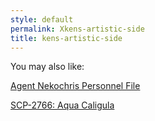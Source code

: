 ```yaml
---
style: default
permalink: Xkens-artistic-side
title: kens-artistic-side
---
```

You may also like:

[Agent Nekochris Personnel File](http://scp-wiki.net/agent-nekochris-personnel-file)

[SCP-2766: Aqua Caligula](http://scp-wiki.net/scp-2766)
